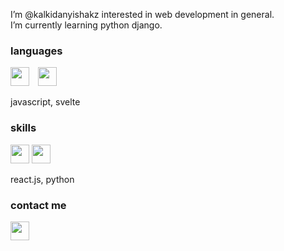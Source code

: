 I’m @kalkidanyishakz interested in web development in general. <br>
I’m currently learning python django. <br>
<h3>languages</h3>
<p float="left">
  <img src="https://upload.wikimedia.org/wikipedia/commons/6/6a/JavaScript-logo.png" width="30"  style="margin-right: 10px;">
  <img src="https://upload.wikimedia.org/wikipedia/commons/c/c3/Python-logo-notext.svg" width="30"  style="margin-right: 10px;">
</p>
javascript, svelte
<h3>skills</h3>
<p float="left">
  <img src="https://upload.wikimedia.org/wikipedia/commons/1/1b/Svelte_Logo.svg" width="30">
  <img src="https://upload.wikimedia.org/wikipedia/commons/a/a7/React-icon.svg" width="30">
</p>
react.js, python
<h3>contact me</h3>
<a href='https://t.me/kalkdn'>
  <img src="https://upload.wikimedia.org/wikipedia/commons/8/82/Telegram_logo.svg" width="30">
</a>


<!---
kalkidanyishakz/kalkidanyishakz is a ✨ special ✨ repository because its `README.md` (this file) appears on your GitHub profile.
You can click the Preview link to take a look at your changes.
--->
